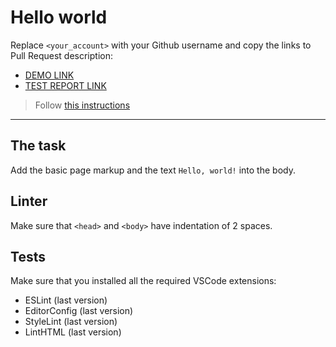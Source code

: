 # Hello world

Replace `<your_account>` with your Github username and copy the links to Pull Request description:
- [DEMO LINK](https://kkrasnoshchok.github.io/mate-layout_hello-world/)
- [TEST REPORT LINK](https://kkrasnoshchok.github.io/mate-layout_hello-world/report/html_report/)

> Follow [this instructions](https://mate-academy.github.io/layout_task-guideline/#how-to-solve-the-layout-tasks-on-github)
___

## The task

Add the basic page markup and the text `Hello, world!` into the body.

## Linter

Make sure that `<head>` and `<body>` have indentation of 2 spaces.

## Tests

Make sure that you installed all the required VSCode extensions:

- ESLint (last version)
- EditorConfig (last version)
- StyleLint (last version)
- LintHTML (last version)

